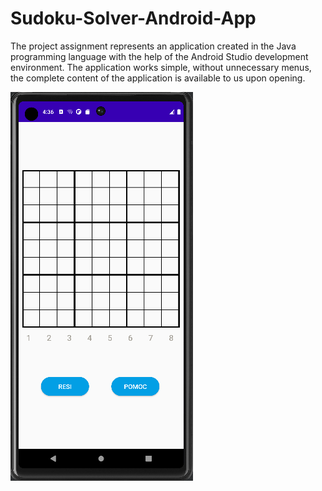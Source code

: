 # Sudoku-Solver-Android-App

The project assignment represents an application created in the Java programming language with the help of the Android Studio development environment. The application works simple, without unnecessary menus, the complete content of the application is available to us upon opening.

![main](https://github.com/035uros/Sudoku-Solver-Android-App/blob/main/images/Capture.PNG)
